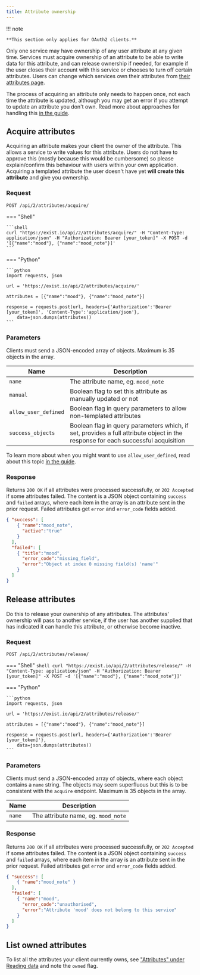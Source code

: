 ```yaml
---
title: Attribute ownership
---
```


!!! note

    **This section only applies for OAuth2 clients.**

Only one service may have ownership of any user attribute at any given time. Services must acquire ownership of an attribute to be able to write data for this attribute, and can release ownership if needed, for example if the user closes their account with this service or chooses to turn off certain attributes. Users can change which services own their attributes from [their attributes page](https://exist.io/account/attributes/).

The process of acquiring an attribute only needs to happen once, not each time the attribute is updated, although you may get an error if you attempt to update an attribute you don't own. Read more about approaches for handling this [in the guide](/guide/write_client/).

## Acquire attributes

Acquiring an attribute makes your client the owner of the attribute. This allows a service to write values for this attribute. Users do not have to approve this (mostly because this would be cumbersome) so please explain/confirm this behaviour with users within your own application. Acquiring a templated attribute the user doesn't have yet **will create this attribute** and give you ownership.

### Request

`POST /api/2/attributes/acquire/`


=== "Shell"

    ```shell
    curl "https://exist.io/api/2/attributes/acquire/" -H "Content-Type: application/json" -H "Authorization: Bearer [your_token]" -X POST -d '[{"name":"mood"}, {"name":"mood_note"}]'
    ```

=== "Python"

    ```python
    import requests, json

    url = 'https://exist.io/api/2/attributes/acquire/'

    attributes = [{"name":"mood"}, {"name":"mood_note"}]

    response = requests.post(url, headers={'Authorization':'Bearer [your_token]', 'Content-Type':'application/json'},
        data=json.dumps(attributes))
    ```

### Parameters

Clients must send a JSON-encoded array of objects. Maximum is 35 objects in the array.

Name  | Description
------|--------
`name` | The attribute name, eg. `mood_note`
`manual` | Boolean flag to set this attribute as manually updated or not
`allow_user_defined` | Boolean flag in query parameters to allow non-templated attributes
`success_objects` | Boolean flag in query parameters which, if set, provides a full attribute object in the response for each successful acquisition

To learn more about when you might want to use `allow_user_defined`, read about this topic [in the guide](/guide/write_client/).

### Response

Returns `200 OK` if all attributes were processed successfully, or `202 Accepted` if some attributes failed. The content is a JSON object containing `success` and `failed` arrays, where each item in the array is an attribute sent in the prior request. Failed attributes get `error` and `error_code` fields added. 


```json
{ "success": [ 
    { "name":"mood_note",
      "active":"true"
    }
  ],
  "failed": [
    { "title":"mood",
      "error_code":"missing_field",
      "error":"Object at index 0 missing field(s) 'name'"
    }
  ]
}
```



## Release attributes

Do this to release your ownership of any attributes. The attributes' ownership will pass to another service, if the user has another supplied that has indicated it can handle this attribute, or otherwise become inactive.

### Request

`POST /api/2/attributes/release/`

=== "Shell"
    ```shell
    curl "https://exist.io/api/2/attributes/release/" -H "Content-Type: application/json" -H "Authorization: Bearer [your_token]" -X POST -d '[{"name":"mood"}, {"name":"mood_note"}]'
    ```

=== "Python"

    ```python
    import requests, json

    url = 'https://exist.io/api/2/attributes/release/'

    attributes = [{"name":"mood"}, {"name":"mood_note"}]

    response = requests.post(url, headers={'Authorization':'Bearer [your_token]'}, 
        data=json.dumps(attributes))
    ```

### Parameters

Clients must send a JSON-encoded array of objects, where each object contains a `name` string. The objects may seem superfluous but this is to be consistent with the `acquire` endpoint. Maximum is 35 objects in the array.

Name  | Description
------|--------
`name` | The attribute name, eg. `mood_note`

### Response

Returns `200 OK` if all attributes were processed successfully, or `202 Accepted` if some attributes failed. The content is a JSON object containing `success` and `failed` arrays, where each item in the array is an attribute sent in the prior request. Failed attributes get `error` and `error_code` fields added. 

```json
{ "success": [ 
    { "name":"mood_note" }
  ],
  "failed": [
    { "name":"mood",
      "error_code":"unauthorised",
      "error":"Attribute 'mood' does not belong to this service"
    }
  ]
}
```

## List owned attributes

To list all the attributes your client currently owns, see ["Attributes" under Reading data](/reference/attributes/#get-a-users-attributes) and note the `owned` flag.


